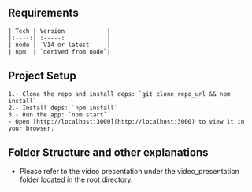 
## Requirements
    | Tech | Version            |
    |:----:| :-----:            |
    | node | `V14 or latest`	|
    | npm  | `derived from node`|


## Project Setup

	1.- Clone the repo and install deps: `git clone repo_url && npm install`
	2.- Install deps: `npm install`
	3.- Run the app: `npm start`
	- Open [http://localhost:3000](http://localhost:3000) to view it in your browser.

## Folder Structure and other explanations
 - Please refer to the video presentation under the video_presentation folder located in the root directory.
